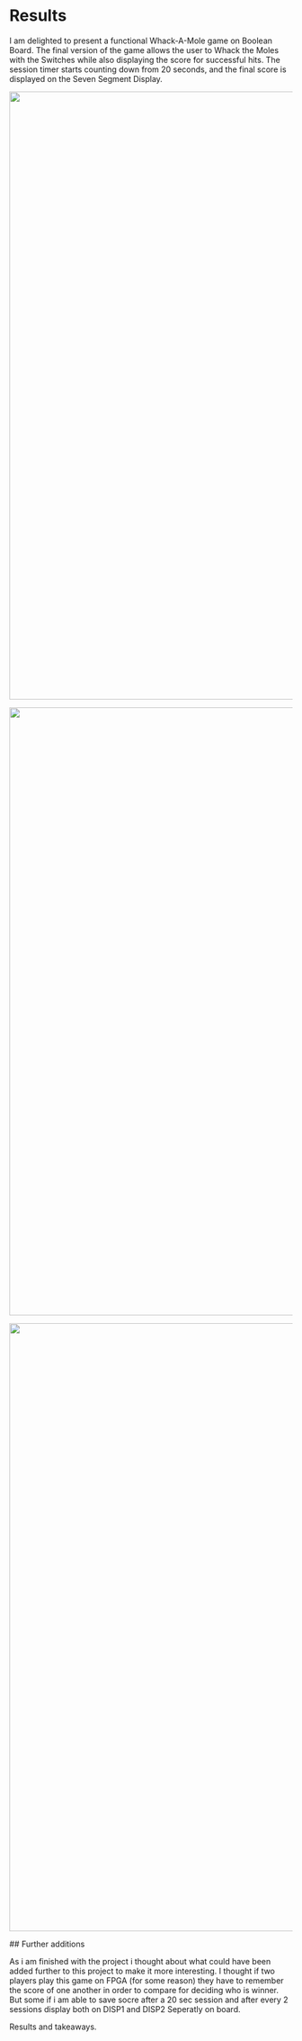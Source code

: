 # Results
I am delighted to present a functional Whack-A-Mole game on Boolean Board.
The final version of the game allows the user to Whack the Moles with the Switches while also displaying the score for successful hits.
The session timer starts counting down from 20 seconds, and the final score is displayed on the Seven Segment Display.

<p align="center">
  <img src="src="src="https://mygit.th-deg.de/-/ide/project/ms18426/sphinx-book-template/tree/main/-/Images/image__2_-1.png/" width="1080" title="hover text">
</p>
  <p align="center">
  <img src="src="src="https://mygit.th-deg.de/-/ide/project/ms18426/sphinx-book-template/tree/main/-/Images/Comp_1_1023.jpg" width="1080" title="hover text"></p>

  <p align="center">
  <img src="src="https://mygit.th-deg.de/-/ide/project/ms18426/sphinx-book-template/tree/main/-/Images/Comp_1_1535.jpg/" width="1080" title="hover text">
</p>
## Further additions

As i am finished with the project i thought about what could have been added further to
this project to make it more interesting.
I thought if two players play this game on FPGA (for some reason) they have to remember 
the score of one another in order to compare for deciding who is winner. But some if i am able to save socre after a 20 sec session and after every 2 sessions display both on DISP1 and DISP2 Seperatly on board. 

Results and takeaways.


